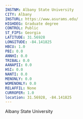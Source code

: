 ```yaml
---
INSTNM: Albany State University
CITY: Albany
INSTURL: https://www.asurams.edu/
HIGHDEG: Graduate degree
CONTROL: Public
ST_FIPS: Georgia
LATITUDE: 31.56928
LONGITUDE: -84.141825
HBCU: 1.0
PBI: 0.0
ANNHI: 0.0
TRIBAL: 0.0
AANAPII: 0.0
HSI: 0.0
NANTI: 0.0
MENONLY: 0.0
WOMENONLY: 0.0
RELAFFIL: None
CURROPER: 1.0
location: 31.56928, -84.141825
---
```

Albany State University